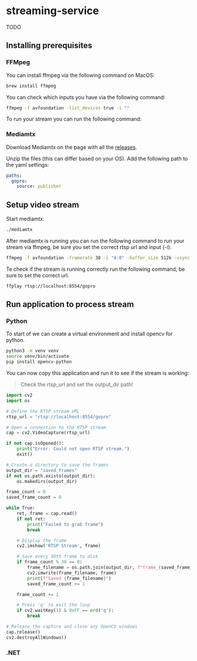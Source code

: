 # streaming-service

TODO

## Installing prerequisites

### FFMpeg

You can install ffmpeg via the following command on MacOS:

``` bash
brew install ffmpeg
```

You can check which inputs you have via the following command:

``` bash
ffmpeg -f avfoundation -list_devices true -i ""
```

To run your stream you can run the following command:



### Mediamtx

Download Mediamtx on the page with all the [releases](https://github.com/bluenviron/mediamtx/releases).

Unzip the files (this can differ based on your OS). Add the following path to the yaml settings:

``` yml
paths:
  gopro:
    source: publisher
```

## Setup video stream

Start mediamtx:

``` bash
./mediamtx
```

After mediamtx is running you can run the following command to run your stream via ffmpeg, be sure you set the correct rtsp url and input (-i):

``` bash
ffmpeg -f avfoundation -framerate 30 -i "0:0" -buffer_size 512k -vsync 1 -r 30 -f rtsp rtsp://localhost:8554/gopro
```

Te check if the stream is running correctly run the following command, be sure to set the correct url.

``` bash
ffplay rtsp://localhost:8554/gopro
```

## Run application to process stream
 
### Python

To start of we can create a virtual environment and install opencv for python.

``` bash
python3 -m venv venv
source venv/bin/activate
pip install opencv-python
```

You can now copy this application and run it to see if the stream is working:

> Check the rtsp_url and set the output_dir path!

``` python
import cv2
import os

# Define the RTSP stream URL
rtsp_url = "rtsp://localhost:8554/gopro"

# Open a connection to the RTSP stream
cap = cv2.VideoCapture(rtsp_url)

if not cap.isOpened():
    print("Error: Could not open RTSP stream.")
    exit()

# Create a directory to save the frames
output_dir = "saved_frames"
if not os.path.exists(output_dir):
    os.makedirs(output_dir)

frame_count = 0
saved_frame_count = 0

while True:
    ret, frame = cap.read()
    if not ret:
        print("Failed to grab frame")
        break

    # Display the frame
    cv2.imshow('RTSP Stream', frame)

    # Save every 30th frame to disk
    if frame_count % 30 == 0:
        frame_filename = os.path.join(output_dir, f"frame_{saved_frame_count}.jpg")
        cv2.imwrite(frame_filename, frame)
        print(f"Saved {frame_filename}")
        saved_frame_count += 1

    frame_count += 1

    # Press 'q' to exit the loop
    if cv2.waitKey(1) & 0xFF == ord('q'):
        break

# Release the capture and close any OpenCV windows
cap.release()
cv2.destroyAllWindows()
```

### .NET